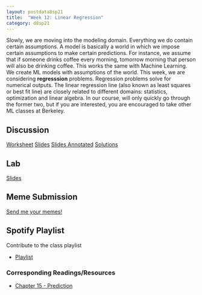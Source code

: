 ```yaml
---
layout: postdata8sp21
title:  "Week 12: Linear Regression"
category: d8sp21
---
```


Slowly, we are moving into the modeling domain. Everything we do contain certain assumptions. A model is basically a world in which we impose certain assumptions to make certain predictions. For instance, we assume that if someone drinks coffee every morning, tomorrow morning that person will also be drinking coffee. This works the same with Machine Learning. We create ML models with assumptions of the world. This week, we are considering **regresssion** problems. Regression problems solve for numerical outputs. The linear regression line (also known as least squares or best fit line) are closely related to different domains: statistics, optimization and linear algebra. In our course, will only quickly go through the former two, but if you are interested, you are encouraged to take other ML classes at Berkeley. 

## Discussion

[Worksheet](https://docs.google.com/document/d/10qO4MOyh6bEMeKlNHC2eoXJ1W1Lh7Urmdd3OK_2IbAQ/edit?usp=sharing)
[Slides](https://drive.google.com/file/d/1ODTA_sc636hwvQzuZWL6RltHlxI3gQzm/view?usp=sharing)
[Slides Annotated](https://notability.com/n/0nDySgeI442OSmw893HYFH)
[Solutions](http://data8.org)

## Lab

[Slides]()

## Meme Submission

[Send me your memes!](https://forms.gle/gAZZoVQRgC9jJ3uX7)


## Spotify Playlist

Contribute to the class playlist
- [Playlist](https://open.spotify.com/playlist/1G2L94MWCaYc7aASZJmCun?si=zQAKOEyZRcSoP_QENbaMJQ)

### Corresponding Readings/Resources

- [Chapter 15 - Prediction](https://inferentialthinking.com/chapters/15/Prediction.html)


